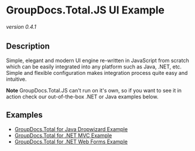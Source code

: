 # GroupDocs.Total.JS UI Example
###### version 0.4.1


## Description
Simple, elegant and modern UI engine re-written in JavaScript from scratch which can be easily integrated into any platform such as Java, .NET, etc.
Simple and flexible configuration makes integration process quite easy and intuitive.

**Note** GroupDocs.Total.JS can't run on it's own, so if you want to see it in action check our out-of-the-box .NET or Java examples below.


## Examples
- [GroupDocs.Total for Java Dropwizard Example](https://github.com/groupdocs-total/GroupDocs.Total-for-Java-Dropwizard)
- [GroupDocs.Total for .NET MVC Example](https://github.com/groupdocs-total/GroupDocs.Total-for-NET-MVC)
- [GroupDocs.Total for .NET Web Forms Example](https://github.com/groupdocs-total/GroupDocs.Total-for-NET-WebForms)
